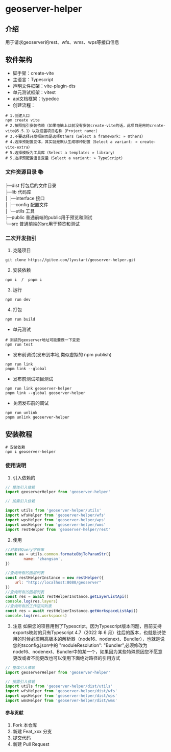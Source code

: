# geoserver-helper

## 介绍
用于请求geoserver的rest、wfs、wms、wps等接口信息

## 软件架构

* 脚手架：create-vite
* 主语言：Typescript
* 声明文件框架：vite-plugin-dts
* 单元测试框架：vitest
* api文档框架：typedoc
* 创建流程：
```shell
# 1.创建入口
npm create vite
# 2.按照指引安装依赖（如果电脑上以前没有安装create-vite的话，此项目是用的create-vite@5.5.1）以及设置项目名称（Project name:）
# 3.不要选择开发框架而是选择Others（Select a framework: » Others）
# 4.选择预配置变体，其实就是默认生成哪种配置（Select a variant: » create-vite-extra）
# 5.选择模板为工具库（Select a template: » library）
# 5.选择预配置语言变量（Select a variant: » TypeScript）
```

### 文件资源目录 📚
├─dist  打包后的文件目录  
├─lib   代码库  
│  ├─interface       接口  
│  ├─config          配置文件  
│  └─utils           工具  
├─public             普通前端的public用于预览和测试  
└─src                普通前端的src用于预览和测试  
### 二次开发指引
1. 克隆项目
```shell
git clone https://gitee.com/lyxstart/geoserver-helper.git
```
2. 安装依赖
```shell
npm i  /  pnpm i
```
3. 运行
```shell
npm run dev
```
4. 打包
```shell
npm run build
```
* 单元测试
```shell
# 测试的geoserver地址可能要做一下变更
npm run test
```
* 发布前调试(发布到本地,类似虚拟的 npm publish)
```shell
npm run link
pnpm link --global
```
* 发布前测试项目测试
```shell
npm run link geoserver-helper
pnpm link --global geoserver-helper
```
* 关闭发布前的调试
```shell
npm run unlink
pnpm unlink geoserver-helper
```

## 安装教程
```shell
# 安装依赖
npm i geoserver-helper
```

### 使用说明
1.  引入依赖的
```javascript
// 整体引入依赖
import geoserverHelper from 'geoserver-helper'

// 按需引入依赖

import utils from 'geoserver-helper/utils'
import wfsHelper from 'geoserver-helper/wfs'
import wpsHelper from 'geoserver-helper/wps'
import wmsHelper from 'geoserver-helper/wms'
import restHelper from 'geoserver-helper/rest'
```
2.  使用
```javascript
//对象转Query字符串
const aa = utils.common.formateObjToParamStr({
        name: 'zhangsan',
})

//查询所有的图层列表
const restHelperInstance = new restHelper({
    url: "http://localhost:8080/geoserver"
})
//查询所有的图层列表
const res = await restHelperInstance.getLayerListApi()
console.log(res.layers)
//查询所有的工作空间列表
const res = await restHelperInstance.getWorkspaceListApi()
console.log(res.workspaces)
```
3. 注意
如果您的项目用到了Typescript，因为Typescript版本问题，目前支持exports映射的只有Typescript 4.7（2022 年 6 月）往后的版本，也就是说使用的时候必须用高版本的解析器（node16、nodenext、Bundler），也就是说您的tsconfig.json中的  "moduleResolution": "Bundler",必须修改为node16、nodenext、Bundler中的某一个，如果因为某些特殊原因您不愿意更改或者不能更改也可以使用下面绝对路径的引用方式
```javascript
// 整体引入依赖
import geoserverHelper from 'geoserver-helper'

// 按需引入依赖
import utils from 'geoserver-helper/dist/utils'
import wfsHelper from 'geoserver-helper/dist/wfs'
import wpsHelper from 'geoserver-helper/dist/wps'
import wmsHelper from 'geoserver-helper/dist/wms'
```

#### 参与贡献

1.  Fork 本仓库
2.  新建 Feat_xxx 分支
3.  提交代码
4.  新建 Pull Request
